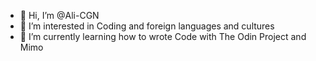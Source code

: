 - 👋 Hi, I’m @Ali-CGN
- 👀 I’m interested in Coding and foreign languages and cultures
- 🌱 I’m currently learning how to wrote Code with The Odin Project and Mimo

<!---
Ali-CGN/Ali-CGN is a ✨ special ✨ repository because its `README.md` (this file) appears on your GitHub profile.
You can click the Preview link to take a look at your changes.
--->

